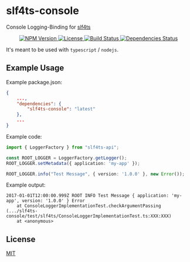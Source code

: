 # slf4ts-console

Console Logging-Binding for [slf4ts](https://www.npmjs.org/package/slf4ts-api)

<p align="center">
    <a href="https://www.npmjs.org/package/slf4ts-console">
        <img src="https://img.shields.io/npm/v/slf4ts-console.svg" alt="NPM Version">
    </a>
    <a href="https://www.npmjs.org/package/slf4ts-console">
        <img src="https://img.shields.io/npm/l/slf4ts-console.svg" alt="License">
    </a>
    <a href="https://travis-ci.org/rstiller/slf4ts-console">
        <img src="http://img.shields.io/travis/rstiller/slf4ts-console/master.svg" alt="Build Status">
    </a>
    <a href="https://david-dm.org/rstiller/slf4ts-console">
        <img src="https://img.shields.io/david/rstiller/slf4ts-console.svg" alt="Dependencies Status">
    </a>
</p>

It's meant to be used with `typescript` / `nodejs`.

## Example Usage

Example package.json:

```json
{
    ...,
    "dependencies": {
        "slf4ts-console": "latest"
    },
    ...
}
```

Example code:

```typescript
import { LoggerFactory } from "slf4ts-api";

const ROOT_LOGGER = LoggerFactory.getLogger();
ROOT_LOGGER.setMetadata({ application: 'my-app' });

ROOT_LOGGER.info("Test Message", { version: '1.0.0' }, new Error());
```

Example output:

```text
2017-01-01T12:00:00.999Z ROOT INFO Test Message { application: 'my-app', version: '1.0.0' } Error
    at ConsoleLoggerImplementationTest.checkArgumentPassing (.../slf4ts-console/test/slf4ts/ConsoleLoggerImplementationTest.ts:XXX:XXX)
    at <anonymous>
```

## License

[MIT](https://www.opensource.org/licenses/mit-license.php)
